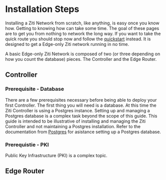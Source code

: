 # Installation Steps

Installing a Ziti Network from scratch, like anything, is easy once you know how. Getting to knowing how can take some
time.  The goal of these pages are to get you from nothing to network the long way. If you want to take the quick route
you should stop now and follow the [quickstart](../quickstart.md) instead. It is designed to get a Edge-only Ziti
network running in no time.

A basic Edge-only Ziti Network is composed of two (or three depending on how you count the database) pieces. The
Controller and the Edge Router.

## Controller

### Prerequisite - Database

There are a few prerequisites necessary before being able to deploy your first Controller.  The first thing you will
need is a database. At this time the Ziti Controller is using a Postgres instance. Setting up and managing a Postgres
database is a complex task beyond the scope of this guide. This guide is intended to be illustrative of installing and
managing the Ziti Controller and not maintaining a Postgres installation. Refer to the documentation from
[Postgres](https://www.postgresql.org/docs/) for asistance setting up a Postgres database.

### Prerequistie - PKI

Public Key Infrastructure (PKI) is a complex topic.

## Edge Router
